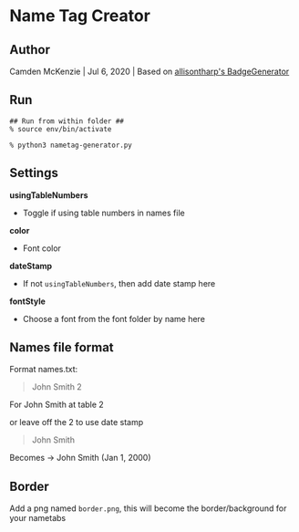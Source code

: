 # Name Tag Creator

## Author
Camden McKenzie | Jul 6, 2020 | Based on [allisontharp's BadgeGenerator](https://gist.github.com/allisontharp/c48714fe0e7c6f158d4d3ca517ac4c84)

## Run


```
## Run from within folder ##
% source env/bin/activate

% python3 nametag-generator.py
```

## Settings

**usingTableNumbers**
- Toggle if using table numbers in names file

**color**
- Font color

**dateStamp**
- If not ``usingTableNumbers``, then add date stamp here

**fontStyle**
- Choose a font from the font folder by name here

## Names file format

Format names.txt:
> John Smith 2

For John Smith at table 2

or leave off the 2 to use date stamp

> John Smith

Becomes -> John Smith (Jan 1, 2000)

## Border

Add a png named ``border.png``, this will become the border/background for your nametabs
